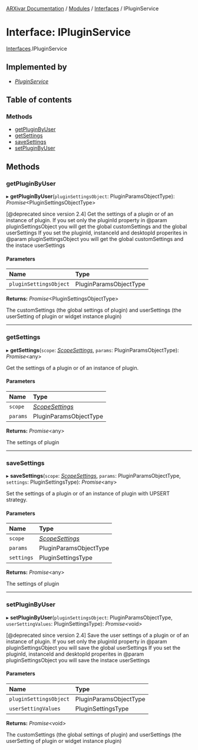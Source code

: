 [ARXivar Documentation](../README.md) / [Modules](../modules.md) / [Interfaces](../modules/interfaces.md) / IPluginService

# Interface: IPluginService

[Interfaces](../modules/interfaces.md).IPluginService

## Implemented by

- [*PluginService*](../classes/pluginservice.pluginservice-1.md)

## Table of contents

### Methods

- [getPluginByUser](interfaces.ipluginservice.md#getpluginbyuser)
- [getSettings](interfaces.ipluginservice.md#getsettings)
- [saveSettings](interfaces.ipluginservice.md#savesettings)
- [setPluginByUser](interfaces.ipluginservice.md#setpluginbyuser)

## Methods

### getPluginByUser

▸ **getPluginByUser**(`pluginSettingsObject`: PluginParamsObjectType): *Promise*<PluginSettingsObjectType\>

[@deprecated since version 2.4]
Get the settings of a plugin or of an instance of plugin.
If you set only the pluginId property in @param pluginSettingsObject you will get the global customSettings and the global userSettings
If you set the pluginId, instanceId and desktopId properites in @param pluginSettingsObject you will get the global customSettings and the instace userSettings

#### Parameters

| Name | Type |
| :------ | :------ |
| `pluginSettingsObject` | PluginParamsObjectType |

**Returns:** *Promise*<PluginSettingsObjectType\>

The customSettings (the global settings of plugin) and userSettings (the userSetting of plugin or widget instance plugin)

___

### getSettings

▸ **getSettings**(`scope`: [*ScopeSettings*](../modules/interfaces.md#scopesettings), `params`: PluginParamsObjectType): *Promise*<any\>

Get the settings of a plugin or of an instance of plugin.

#### Parameters

| Name | Type |
| :------ | :------ |
| `scope` | [*ScopeSettings*](../modules/interfaces.md#scopesettings) |
| `params` | PluginParamsObjectType |

**Returns:** *Promise*<any\>

The settings of plugin

___

### saveSettings

▸ **saveSettings**(`scope`: [*ScopeSettings*](../modules/interfaces.md#scopesettings), `params`: PluginParamsObjectType, `settings`: PluginSettingsType): *Promise*<any\>

Set the settings of a plugin or of an instance of plugin with UPSERT strategy.

#### Parameters

| Name | Type |
| :------ | :------ |
| `scope` | [*ScopeSettings*](../modules/interfaces.md#scopesettings) |
| `params` | PluginParamsObjectType |
| `settings` | PluginSettingsType |

**Returns:** *Promise*<any\>

The settings of plugin

___

### setPluginByUser

▸ **setPluginByUser**(`pluginSettingsObject`: PluginParamsObjectType, `userSettingValues`: PluginSettingsType): *Promise*<void\>

[@deprecated since version 2.4]
Save the user settings of a plugin or of an instance of plugin.
If you set only the pluginId property in @param pluginSettingsObject you will save the global userSettings
If you set the pluginId, instanceId and desktopId properites in @param pluginSettingsObject you will save the instace userSettings

#### Parameters

| Name | Type |
| :------ | :------ |
| `pluginSettingsObject` | PluginParamsObjectType |
| `userSettingValues` | PluginSettingsType |

**Returns:** *Promise*<void\>

The customSettings (the global settings of plugin) and userSettings (the userSetting of plugin or widget instance plugin)
